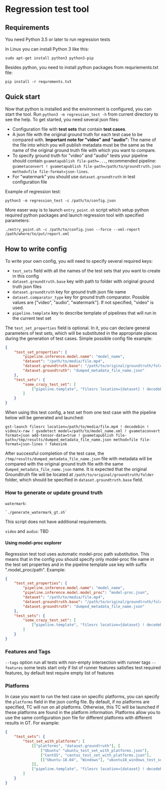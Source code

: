 # Regression test tool

## Requirements

You need Python 3.5 or later to run regression tests

In Linux you can install Python 3 like this:

    sudo apt-get install python3 python3-pip

Besides python, you need to install python packages from requriements.txt file:

    pip install -r requrements.txt

## Quick start

Now that python is installed and the environment is configured, you can start the tool. Run `python3 -m regression_test -h` from current directory to see the help.
To get started, you need several json files:

* Configuration file with **test sets** that contain **test cases**.
* A json file with the original ground truth for each test case to be compared with. **Important note for "video" and "audio":** The name of the file into which you will publish metadata must be the same as the name of the original ground truth file with which you want to compare.
* To specify ground truth for "video" and "audio" tests your pipeline should contain `gvametapublish file-path=...`, recommended pipeline: `gvametaconvert ! gvametapublish file-path=/path/to/groundtruth.json method=file file-format=json-lines`.
* For "watermark" you should use `dataset.groundtruth` in test configuration file

Example of regression test:

    python3 -m regression_test -c /path/to/config.json

More easer way is to launch `entry_point.sh` script which setup python required python packages and launch regression tool with specified parameters:

    ./entry_point.sh -c /path/to/config.json --force --xml-report /path/where/to/put/report.xml

## How to write config

To write your own config, you will need to specify several required keys:

* `test_sets` field with all the names of the test sets that you want to create in this config
* `dataset.groundtruth.base` key with path to folder with original ground truth json files
* `dataset.groundtruth` key for ground truth json file name
* `dataset.comparator_type` key for ground truth comparator. Possible values are ["video", "audio", "watermark"]. If not specified, "video" is used.
* `pipeline.template` key to describe template of pipelines that will run in the current test set

The `test_set_properties` field is optional. In it, you can declare general parameters of test sets, which will be substituted in the appropriate places during the generation of test cases.
Simple possible config file example:

```json
{
    "test_set_properties": {
        "pipeline.inference.model.name": "model_name",
        "dataset": "/path/to/media/file.mp4",
        "dataset.groundtruth.base": "/path/to/original/groundtruth/folder",
        "dataset.groundtruth": "dumped_metadata_file_name.json"
    },
    "test_sets": {
        "some_crazy_test_set": [
            ["pipeline.template", "filesrc location={dataset} ! decodebin ! video/x-raw ! gvadetect model={pipeline.inference.model.path} ! gvametaconvert format=json add-tensor-data=true ! gvametapublish file-path=/tmp/results/{dataset.groundtruth} method=file file-format=json-lines ! fakesink"]
        ]
    }
}
```

When using this test config, a test set from one test case with the pipeline below will be generated and launched:

    gst-launch filesrc location=/path/to/media/file.mp4 ! decodebin ! video/x-raw ! gvadetect model=/path/to/model_name.xml ! gvametaconvert format=json add-tensor-data=true ! gvametapublish file-path=/tmp/results/dumped_metadata_file_name.json method=file file-format=json-lines ! fakesink

After successful completion of the test case, the `/tmp/results/dumped_metadata_file_name.json` file with metadata will be compared with the original ground truth file with the same `dumped_metadata_file_name.json` name. It is expected that the original Groundtruth file will be located at `/path/to/original/groundtruth/folder` folder, which should be specified in `dataset.groundtruth.base` field.
### How to generate or update ground truth
`watermark`:

    `./generate_watermark_gt.sh`

This script does not have additional requirements.

`video` and `audio`: TBD
#### Using model-proc explorer
Regression test tool uses automatic model-proc path substitution. This means that in the config you should specify only model-proc file name in the test set properties and in the pipeline template use key with suffix ".model_proc/path". 
Example:

```json
{
    "test_set_properties": {
        "pipeline.inference.model.name": "model_name",
        "pipeline.inference.model.model_proc": "model-proc.json",
        "dataset": "/path/to/media/file.mp4",
        "dataset.groundtruth.base": "/path/to/original/groundtruth/folder",
        "dataset.groundtruth": "dumped_metadata_file_name.json"
    },
    "test_sets": {
        "some_crazy_test_set": [
            ["pipeline.template", "filesrc location={dataset} ! decodebin ! video/x-raw ! gvadetect model={pipeline.inference.model.path} model-proc={pipeline.inference.model.model_proc.path} ! gvametaconvert format=json add-tensor-data=true ! gvametapublish file-path=/tmp/results/{dataset.groundtruth} method=file file-format=json-lines ! fakesink"]
        ]
    }
}
``` 

### Features and Tags

`--tags` option run all tests with non-empty intersection with runner tags
`--features` some tests start only if list of runner features satisfies test required features, by default test require empty list of features 

### Platforms

In case you want to run the test case on specific platforms, you can specify the `platforms` field in the json config file. By default, if no platforms are specified, TC will run on all platforms. Otherwise, this TC will be launched if these platforms are found in the platform information. Platforms allow you to use the same configuration json file for different platforms with different results in GT. For example:

```json
{
    "test_sets": {
        "test_set_with_platforms": [
            [["platforms", "dataset.groundtruth"], [
                ["Ubuntu" "ubuntu_test_set_with_platforms.json"],
                ["CentOS", "centos_test_set_with_platforms.json"],
                [["Ubuntu-18.04", "Windows"], "ubuntu18_windows_test_set_with_platforms.json"],
            ]],
            ["pipeline.template", "filesrc location={dataset} ! decodebin ! video/x-raw ! gvadetect model={pipeline.inference.model.path} ! gvametaconvert format=json add-tensor-data=true ! gvametapublish file-path=/tmp/results/{dataset.groundtruth} method=file file-format=json-lines ! fakesink"]
        ]
    }
}

